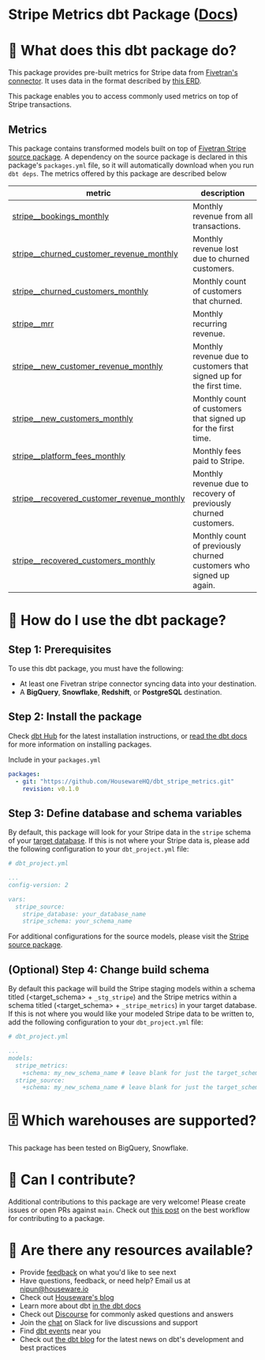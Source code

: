 # Stripe Metrics dbt Package ([Docs](https://housewarehq.github.io/dbt_stripe_metrics))

# 📣 What does this dbt package do?
This package provides pre-built metrics for Stripe data from [Fivetran's connector](https://fivetran.com/docs/applications/stripe). It uses data in the format described by [this ERD](https://fivetran.com/docs/applications/stripe#schemainformation).

This package enables you to access commonly used metrics on top of Stripe transactions.

## Metrics 

This package contains transformed models built on top of [Fivetran Stripe source package](https://github.com/fivetran/dbt_stripe_source). A dependency on the source package is declared in this package's `packages.yml` file, so it will automatically download when you run `dbt deps`. The metrics offered by this package are described below

| **metric**                          | **description**                                                                                                                                                                                                                              |
|--------------------------------|------------------------------------------------------------------------------------------------------------------------------------------------------------------------------------------------------------------------------------------|
| [stripe__bookings_monthly](https://github.com/HousewareHQ/dbt_stripe_metrics/blob/main/models/metrics/stripe__metrics.yml#L138-L150)    | Monthly revenue from all transactions.                
| [stripe__churned_customer_revenue_monthly](https://github.com/HousewareHQ/dbt_stripe_metrics/blob/main/models/metrics/stripe__metrics.yml#L84-L99)      | Monthly revenue lost due to churned customers.                         
| [stripe__churned_customers_monthly](https://github.com/HousewareHQ/dbt_stripe_metrics/blob/main/models/metrics/stripe__metrics.yml#L30-L45)    | Monthly count of customers that churned.
| [stripe__mrr](https://github.com/HousewareHQ/dbt_stripe_metrics/blob/main/models/metrics/stripe__metrics.yml#L19-L28)    | Monthly recurring revenue.
| [stripe__new_customer_revenue_monthly](https://github.com/HousewareHQ/dbt_stripe_metrics/blob/main/models/metrics/stripe__metrics.yml#L121-L136)    |         Monthly revenue due to customers that signed up for the first time.                                                               |
| [stripe__new_customers_monthly](https://github.com/HousewareHQ/dbt_stripe_metrics/blob/main/models/metrics/stripe__metrics.yml#L67-L82)    |  Monthly count of customers that signed up for the first time.                                     |
| [stripe__platform_fees_monthly](https://github.com/HousewareHQ/dbt_stripe_metrics/blob/main/models/metrics/stripe__metrics.yml#L5-L17)    | Monthly fees paid to Stripe.                                                         |
| [stripe__recovered_customer_revenue_monthly](https://github.com/HousewareHQ/dbt_stripe_metrics/blob/main/models/metrics/stripe__metrics.yml#L101-L119)    | Monthly revenue due to recovery of previously churned customers.               |
| [stripe__recovered_customers_monthly](https://github.com/HousewareHQ/dbt_stripe_metrics/blob/main/models/metrics/stripe__metrics.yml#L47-L65)    | Monthly count of previously churned customers who signed up again.|                                                                                                                                 

# 🎯 How do I use the dbt package?
## Step 1: Prerequisites
To use this dbt package, you must have the following:
- At least one Fivetran stripe connector syncing data into your destination. 
- A **BigQuery**, **Snowflake**, **Redshift**, or **PostgreSQL** destination.


## Step 2: Install the package

Check [dbt Hub](https://hub.getdbt.com/) for the latest installation instructions, or [read the dbt docs](https://docs.getdbt.com/docs/package-management) for more information on installing packages.

Include in your `packages.yml`

```yaml
packages:
  - git: "https://github.com/HousewareHQ/dbt_stripe_metrics.git"
    revision: v0.1.0
```

## Step 3: Define database and schema variables

By default, this package will look for your Stripe data in the `stripe` schema of your [target database](https://docs.getdbt.com/docs/running-a-dbt-project/using-the-command-line-interface/configure-your-profile). If this is not where your Stripe data is, please add the following configuration to your `dbt_project.yml` file:

```yml
# dbt_project.yml

...
config-version: 2

vars:
  stripe_source:
    stripe_database: your_database_name
    stripe_schema: your_schema_name
```

For additional configurations for the source models, please visit the [Stripe source package](https://github.com/fivetran/dbt_stripe_source).

## (Optional) Step 4: Change build schema
By default this package will build the Stripe staging models within a schema titled (<target_schema> + `_stg_stripe`) and the Stripe metrics within a schema titled (<target_schema> + `_stripe_metrics`) in your target database. If this is not where you would like your modeled Stripe data to be written to, add the following configuration to your `dbt_project.yml` file:

```yml
# dbt_project.yml

...
models:
  stripe_metrics:
    +schema: my_new_schema_name # leave blank for just the target_schema
  stripe_source:
    +schema: my_new_schema_name # leave blank for just the target_schema
```


# 🗄 Which warehouses are supported?
This package has been tested on BigQuery, Snowflake.


# 🙌 Can I contribute?

Additional contributions to this package are very welcome! Please create issues
or open PRs against `main`. Check out 
[this post](https://discourse.getdbt.com/t/contributing-to-a-dbt-package/657) 
on the best workflow for contributing to a package.


# 🏪 Are there any resources available?
- Provide [feedback](https://airtable.com/shrPHxTmfkjq3P6Eh) on what you'd like to see next
- Have questions, feedback, or need help? Email us at nipun@houseware.io
- Check out [Houseware's blog](https://www.houseware.io/blog)
- Learn more about dbt [in the dbt docs](https://docs.getdbt.com/docs/introduction)
- Check out [Discourse](https://discourse.getdbt.com/) for commonly asked questions and answers
- Join the [chat](https://slack.getdbt.com/) on Slack for live discussions and support
- Find [dbt events](https://events.getdbt.com) near you
- Check out [the dbt blog](https://blog.getdbt.com/) for the latest news on dbt's development and best practices